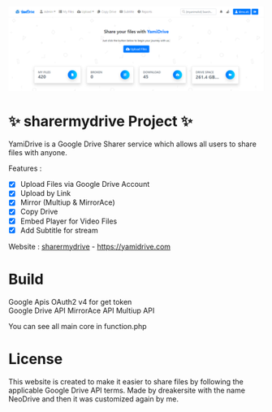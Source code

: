 ![Screenshoot](https://raw.githubusercontent.com/Akouji/YamiDrive-Google-Drive-Sharer/main/screenshot/dashboard.PNG)
# :sparkles: **sharermydrive Project** :sparkles:
YamiDrive is a Google Drive Sharer service which allows all users to share files with anyone.

Features :
- [x] Upload Files via Google Drive Account 
- [x] Upload by Link
- [x] Mirror (Multiup & MirrorAce)
- [x] Copy Drive
- [x] Embed Player for Video Files
- [x] Add Subtitle for stream

Website : [sharermydrive](https://neodrive.my.id/) - https://yamidrive.com

# Build
Google Apis OAuth2 v4 for get token<br>
Google Drive API
MirrorAce API
Multiup API

You can see all main core in function.php

# License
This website is created to make it easier to share files by following the applicable Google Drive API terms.
Made by dreakersite with the name NeoDrive and then it was customized again by me.

